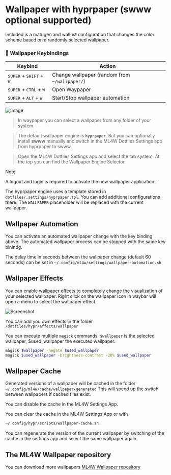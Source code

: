 # Wallpaper with hyprpaper (swww optional supported)

Included is a matugen and wallust configuration that changes the color scheme based on a randomly selected wallpaper.

### 🎨 Wallpaper Keybindings

| Keybind | Action |
|--------|--------|
| <kbd>SUPER</kbd> + <kbd>SHIFT</kbd> + <kbd>W</kbd> | Change wallpaper (random from `~/wallpaper/`) |
| <kbd>SUPER</kbd> + <kbd>CTRL</kbd> + <kbd>W</kbd> | Open Waypaper |
| <kbd>SUPER</kbd> + <kbd>ALT</kbd> + <kbd>W</kbd> | Start/Stop wallpaper automation |

![image](/wallpapers.png)

> In waypaper you can select a wallpaper from any folder of your system.

> The default wallpaper engine is **`hyprpaper`**. But you can optionally install **swww** manually and switch in the ML4W Dotfiles Settings app from hyprpaper to swww.  

>Open the ML4W Dotfiles Settings app and select the tab system. At the top you can find the Wallpaper Engine Selector.

> [!NOTE]  
> A logout and login is required to activate the new wallpaper application.

The hyprpaper engine uses a template stored in `dotfiles/.settings/hyprpaper.tpl`. You can add additional configurations there. The `WALLPAPER` placeholder will be replaced with the current wallpaper.

## Wallpaper Automation

You can activate an automated wallpaper change with the key binding above. The automated wallpaper process can be stopped with the same key binindg.

The delay time in seconds between the wallpaper change (default 60 seconds) can be set in `~/.config/ml4w/settings/wallpaper-automation.sh`

## Wallpaper Effects

You can enable wallpaper effects to completely change the visualization of your selected wallpaper. Right click on the wallpaper icon in waybar will open a menu to select the wallpaper effect.

![Screenshot](/wall-effect.png)

You can add you own effects in the folder `/dotfiles/hypr/effects/wallpaper`

You can execute multiple `magick` commands. `$wallpaper` is the selected wallpaper, $used_wallpaper the executed wallpaper.

```sh
magick $wallpaper -negate $used_wallpaper
magick $used_wallpaper -brightness-contrast -20% $used_wallpaper
```

## Wallpaper Cache

Generated versions of a wallpaper will be cached in the folder `~/.config/ml4w/cache/wallpaper-generated`
This will speed up the switch between wallpapers if cached files exist. 

You can disable the cache in the ML4W Settings App.

You can clear the cache in the ML4W Settings App or with 

```sh
~/.config/hypr/scripts/wallpaper-cache.sh
```

You can regenerate the version of the current wallpaper by switching of the cache in the settings app and select the same wallpaper again.

## The ML4W Wallpaper repository

You can download more wallpapers [ML4W Wallpaper repository](https://github.com/mylinuxforwork/wallpaper/blob/main/README.md)


